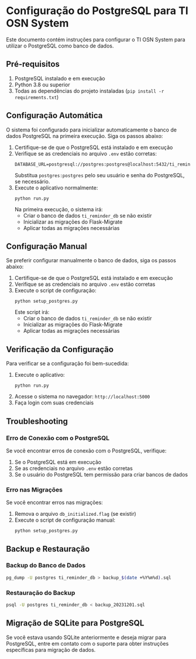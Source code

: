 # Configuração do PostgreSQL para TI OSN System

Este documento contém instruções para configurar o TI OSN System para utilizar o PostgreSQL como banco de dados.

## Pré-requisitos

1. PostgreSQL instalado e em execução
2. Python 3.8 ou superior
3. Todas as dependências do projeto instaladas (`pip install -r requirements.txt`)

## Configuração Automática

O sistema foi configurado para inicializar automaticamente o banco de dados PostgreSQL na primeira execução. Siga os passos abaixo:

1. Certifique-se de que o PostgreSQL está instalado e em execução
2. Verifique se as credenciais no arquivo `.env` estão corretas:
   ```
   DATABASE_URL=postgresql://postgres:postgres@localhost:5432/ti_reminder_db
   ```
   Substitua `postgres:postgres` pelo seu usuário e senha do PostgreSQL, se necessário.
3. Execute o aplicativo normalmente:
   ```
   python run.py
   ```
   Na primeira execução, o sistema irá:
   - Criar o banco de dados `ti_reminder_db` se não existir
   - Inicializar as migrações do Flask-Migrate
   - Aplicar todas as migrações necessárias

## Configuração Manual

Se preferir configurar manualmente o banco de dados, siga os passos abaixo:

1. Certifique-se de que o PostgreSQL está instalado e em execução
2. Verifique se as credenciais no arquivo `.env` estão corretas
3. Execute o script de configuração:
   ```
   python setup_postgres.py
   ```
   Este script irá:
   - Criar o banco de dados `ti_reminder_db` se não existir
   - Inicializar as migrações do Flask-Migrate
   - Aplicar todas as migrações necessárias

## Verificação da Configuração

Para verificar se a configuração foi bem-sucedida:

1. Execute o aplicativo:
   ```
   python run.py
   ```
2. Acesse o sistema no navegador: `http://localhost:5000`
3. Faça login com suas credenciais

## Troubleshooting

### Erro de Conexão com o PostgreSQL

Se você encontrar erros de conexão com o PostgreSQL, verifique:

1. Se o PostgreSQL está em execução
2. Se as credenciais no arquivo `.env` estão corretas
3. Se o usuário do PostgreSQL tem permissão para criar bancos de dados

### Erro nas Migrações

Se você encontrar erros nas migrações:

1. Remova o arquivo `db_initialized.flag` (se existir)
2. Execute o script de configuração manual:
   ```
   python setup_postgres.py
   ```

## Backup e Restauração

### Backup do Banco de Dados

```bash
pg_dump -U postgres ti_reminder_db > backup_$(date +%Y%m%d).sql
```

### Restauração do Backup

```bash
psql -U postgres ti_reminder_db < backup_20231201.sql
```

## Migração de SQLite para PostgreSQL

Se você estava usando SQLite anteriormente e deseja migrar para PostgreSQL, entre em contato com o suporte para obter instruções específicas para migração de dados.